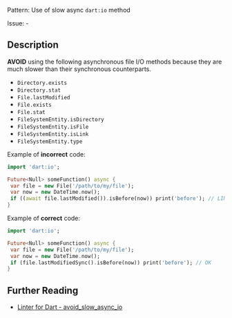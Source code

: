 Pattern: Use of slow async `dart:io` method

Issue: -

## Description

**AVOID** using the following asynchronous file I/O methods because they are
much slower than their synchronous counterparts.

* `Directory.exists`
* `Directory.stat`
* `File.lastModified`
* `File.exists`
* `File.stat`
* `FileSystemEntity.isDirectory`
* `FileSystemEntity.isFile`
* `FileSystemEntity.isLink`
* `FileSystemEntity.type`

Example of **incorrect** code:
```dart
import 'dart:io';

Future<Null> someFunction() async {
 var file = new File('/path/to/my/file');
 var now = new DateTime.now();
 if ((await file.lastModified()).isBefore(now)) print('before'); // LINT
}
```

Example of **correct** code:
```dart
import 'dart:io';

Future<Null> someFunction() async {
 var file = new File('/path/to/my/file');
 var now = new DateTime.now();
 if (file.lastModifiedSync().isBefore(now)) print('before'); // OK
}
```

## Further Reading

* [Linter for Dart - avoid_slow_async_io](https://dart.dev/tools/linter-rules/avoid_slow_async_io)